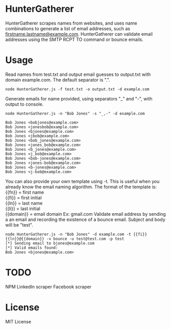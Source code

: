 # HunterGatherer

HunterGatherer scrapes names from websites, and uses name combinations to generate a list of email addresses, such as firstname.lastname@example.com. HunterGatherer can validate email addresses using the SMTP RCPT TO command or bounce emails.


# Usage

Read names from test.txt and output email guesses to output.txt with domain example.com. The default separator is ".".  

```
node HunterGatherer.js -f test.txt -o output.txt -d example.com
```
Generate emails for name provided, using separators "_" and "-", with output to console. 
```
node HunterGatherer.js -n "Bob Jones" -s "_,-" -d example.com

Bob Jones <bobjones@example.com>
Bob Jones <jonesbob@example.com>
Bob Jones <bjones@example.com>
Bob Jones <jbob@example.com>
Bob Jones <bob_jones@example.com>
Bob Jones <jones_bob@example.com>
Bob Jones <b_jones@example.com>
Bob Jones <j_bob@example.com>
Bob Jones <bob-jones@example.com>
Bob Jones <jones-bob@example.com>
Bob Jones <b-jones@example.com>
Bob Jones <j-bob@example.com>

```

You can also provide your own template using -t. This is useful when you already know the email naming algorithm. The format of the template is:  
{{fn}} = first name  
{{fi}} = first initial  
{{ln}} = last name  
{{li}} = last initial  
{{domain}} = email domain Ex: gmail.com
Validate email address by sending a an email and recording the existence of a bounce email. Subject and body will be "test".
```
node HunterGatherer.js -n "Bob Jones" -d example.com -t {{fi}}{{ln}}@{{domain}} -v bounce -u test@test.com -p test
[*] Sending email to bjones@example.com
[*] Valid emails found:
Bob Jones <bjones@example.com>
```
# TODO

NPM
LinkedIn scraper
Facebook scraper

# License 

MIT License

